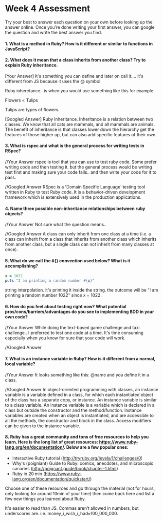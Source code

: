 # Week 4 Assessment

Try your best to answer each question on your own before looking up the answer online. Once you're done writing your first answer, you can google the question and write the best answer you find.


#### 1. What is a method in Ruby? How is it different or similar to functions in JavaScript?


#### 2. What does it mean that a class inherits from another class? Try to explain Ruby inheritance.


[Your Answer]
It's something you can define and later on call it.... it's different from JS because it uses the @ symbol.

Ruby inheretance.. is when you would use something like this for example

Flowers < Tulips

Tulips are types of flowers.

[Googled Answer]
Ruby Inheritance. Inheritance is a relation between two classes. We know that all cats are mammals, and all mammals are animals. The benefit of inheritance is that classes lower down the hierarchy get the features of those higher up, but can also add specific features of their own.


#### 3. What is rspec and what is the general process for writing tests in RSpec?

//Your Answer
rspec is tool that you can use to test ruby code. Some prefer writing code and then testing it, but the general process would be writing test first and making sure your code fails.. and then write your code for it to pass.

//Googled Answer
RSpec is a 'Domain Specific Language' testing tool written in Ruby to test Ruby code. It is a behavior-driven development framework which is extensively used in the production applications.

#### 4. Name three possible non-inheritance relationships between ruby objects?

//Your Answer
Not sure what the question means..

//Googled Answer
A class can only inherit from one class at a time (i.e. a class can inherit from a class that inherits from another class which inherits from another class, but a single class can not inherit from many classes at once).


#### 5. What do we call the #{} convention used below? What is it accomplishing?

```ruby
x = 1022
puts "I am printing a random number #{x}"
```
string interpolation. it's printing it inside the string. the outcome will be "I am printing a random number 1022" since x = 1022.

#### 6. How do you feel about testing right now? What potential pros/cons/barriers/advantages do you see to implementing BDD in your own code?

//Your Answer
While doing the text-based game challenge and taxi challenge.. I preferred to test one code at a time. It's time consuming especially when you know for sure that your code will work.

//Googled Answer


#### 7. What is an instance variable in Ruby? How is it different from a normal, local variable?

//Your Answer
It looks something like this:
@name
and you define it in a class.

//Googled Answer
In object-oriented programming with classes, an instance variable is a variable defined in a class, for which each instantiated object of the class has a separate copy, or instance. An instance variable is similar to a class variable. An instance variable is a variable which is declared in a class but outside the constructor and the method/function. Instance variables are created when an object is instantiated, and are accessible to all the methods, the constructor and block in the class. Access modifiers can be given to the instance variable.

#### 8. Ruby has a great community and tons of free resources to help you learn. Here is the long list of great resources: https://www.ruby-lang.org/en/documentation/. Below are a few popular ones:
- Interactive Ruby tutorial (http://tryruby.org/levels/1/challenges/0)
- Why's (poigniant) Guide to Ruby: comics, anecdotes, and microscopic canaries (http://poignant.guide/book/chapter-1.html)
- Ruby in 20 min (https://www.ruby-lang.org/en/documentation/quickstart/)


Choose one of these resources and go through the material (not for hours, only looking for around 10min of your time) then come back here and list a few new things you learned about Ruby.

It's easier to read than JS.
Commas aren't allowed in numbers, but underscores are. i.e. money_i_wish_i_had=100_000_000.
